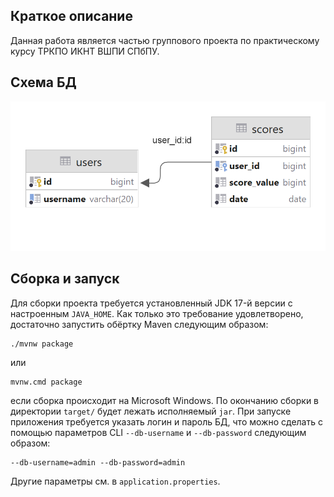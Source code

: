 ## Краткое описание
Данная работа является частью группового проекта по практическому курсу ТРКПО ИКНТ ВШПИ СПбПУ.

## Схема БД
![Схема БД](asteroids_db.png)

## Сборка и запуск
Для сборки проекта требуется установленный JDK 17-й версии с настроенным `JAVA_HOME`. Как только это требование удовлетворено, достаточно запустить
обёртку Maven следующим образом:
```shell
./mvnw package
```
или
```shell
mvnw.cmd package
```
если сборка происходит на Microsoft Windows. По окончанию сборки в директории `target/` будет лежать исполняемый `jar`. При запуске приложения
требуется указать логин и пароль БД, что можно сделать с помощью параметров CLI `--db-username` и `--db-password` следующим образом:
```shell
--db-username=admin --db-password=admin
```
Другие параметры см. в `application.properties`.
